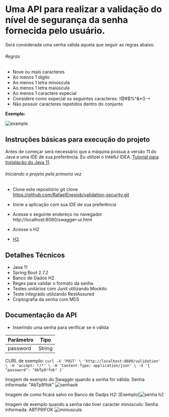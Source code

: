 # Uma API para realizar a validação do nível de segurança da senha fornecida pelo usuário. 
Será considerada uma senha válida aquela que seguir as regras abaixo.

###### Regras
 - Nove ou mais caracteres
 - Ao menos 1 dígito
 - Ao menos 1 letra minúscula
 - Ao menos 1 letra maiúscula
 - Ao menos 1 caractere especial
 - Considere como especial os seguintes caracteres: !@#$%^&*()-+
 - Não possuir caracteres repetidos dentro do conjunto

 **Exemplo:**

![example](https://user-images.githubusercontent.com/80723896/185744384-1a102957-e7db-4ec1-9384-1472f8057985.png)


## Instruções básicas para execução do projeto
Antes de começar será necessário que a máquina possua a versão 11 do Java e uma IDE de sua preferência. Eu utilizei o IntelliJ IDEA.
[Tutorial para Instalação do Java 11](https://www.youtube.com/watch?v=bE5GbXgfi8c&t=758s).

###### Iniciando o projeto pela primeira vez

- Clone este repositório
git clone https://github.com/RafaelEnesjob/validation-security.git

- Inicie a aplicação com sua IDE de sua preferência

- Acesse o seguinte endereço no navegador
http://localhost:8080/swagger-ui.html

- Acesse o H2
- [H2](http://localhost:8080/h2-console/login.jsp?jsessionid=55c3678c0293261b804c5fbbaa97f7b6).


## Detalhes Técnicos
- Java 11
- Spring Boot 2.7.2
- Banco de Dados H2
- Regex para validar o formato da senha
- Testes unitários com Junit utilizando Mockito
- Teste integrado utilizando RestAssured
- Criptografia da senha com MD5

## Documentação da API

- Inserindo uma senha para verificar se é válida

| Parâmetro  |  Tipo  | 
| ------------------- | ------------------- |
| password |  String |

CURL de exemplo:
`curl -X 'POST' \
  'http://localhost:8080/validation' \
  -H 'accept: */*' \
  -H 'Content-Type: application/json' \
  -d '{
  "password": "AbTp9!fok"
}'`

Imagem de exemplo do Swagger quando a senha for válida:
Senha informada: "AbTp9!fok"
![senhaok](https://user-images.githubusercontent.com/80723896/185800913-cf508df0-098c-4d9c-b681-fe3f0dccafbd.png)

Imagem de como ficará salvo no Banco de Dadps H2:
[Exemplo]![senha h2](https://user-images.githubusercontent.com/80723896/185799716-c2c7342b-426d-487f-a581-1f82a6184a13.png)

Imagem de exemplo quando a senha não tiver caracter minúsculo:
Senha informada: ABTP9!FOK
![miniuscula](https://user-images.githubusercontent.com/80723896/185801057-7ceb54de-1520-4645-ac8a-6170c632e9b7.png)



